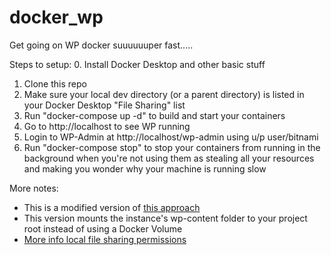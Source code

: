 # docker_wp

Get going on WP docker suuuuuuper fast.....

Steps to setup:
0. Install Docker Desktop and other basic stuff
1. Clone this repo
2. Make sure your local dev directory (or a parent directory) is listed in your Docker Desktop "File Sharing" list
3. Run "docker-compose up -d" to build and start your containers
4. Go to http://localhost to see WP running
5. Login to WP-Admin at http://localhost/wp-admin using u/p user/bitnami
6. Run "docker-compose stop" to stop your containers from running in the background when you're not using them as stealing all your resources and making you wonder why your machine is running slow


More notes:
- This is a modified version of [this approach](https://hub.docker.com/r/bitnami/wordpress/)
- This version mounts the instance's wp-content folder to your project root instead of using a Docker Volume
- [More info local file sharing permissions](https://docs.docker.com/docker-for-mac/#file-sharing)
